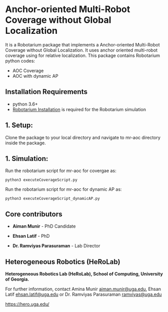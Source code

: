 # Anchor-oriented Multi-Robot Coverage without Global Localization
It is a Robotarium package that implements a Anchor-oriented Multi-Robot Coverage without Global Localization. It uses anchor oriented multi-robot coverage using for relative localization. This package contains Robotarium python codes:

  - AOC Coverage
  - AOC with dynamic AP


## Installation Requirements
* python 3.6+
* [Robotarium Installation](https://pypi.org/project/robotarium-python-simulator/) is required for the Robotarium simulation

## 1. Setup:
Clone the package to your local directory and navigate to mr-aoc directory inside the package.

## 1. Simulation:
Run the robotarium script for mr-aoc for covergae as:

``` python3 executeCoverageScript.py ```

Run the robotarium script for mr-aoc for dynamic AP as:

``` python3 executeCoverageScript_dynamicAP.py ```


## Core contributors

* **Aiman Munir** - PhD Candidate

* **Ehsan Latif** - PhD

* **Dr. Ramviyas Parasuraman** - Lab Director


## Heterogeneous Robotics (HeRoLab)

**Heterogeneous Robotics Lab (HeRoLab), School of Computing, University of Georgia.** 

For further information, contact Amina Munir aiman.munir@uga.edu, Ehsan Latif ehsan.latif@uga.edu or Dr. Ramviyas Parasuraman ramviyas@uga.edu

https://hero.uga.edu/
